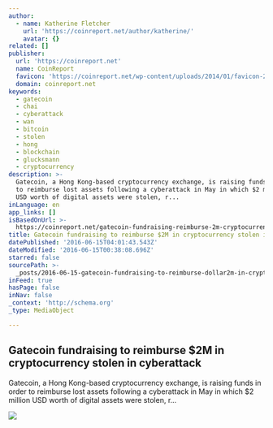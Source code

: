 ```yaml
---
author:
  - name: Katherine Fletcher
    url: 'https://coinreport.net/author/katherine/'
    avatar: {}
related: []
publisher:
  url: 'https://coinreport.net'
  name: CoinReport
  favicon: 'https://coinreport.net/wp-content/uploads/2014/01/favicon-2.ico'
  domain: coinreport.net
keywords:
  - gatecoin
  - chai
  - cyberattack
  - wan
  - bitcoin
  - stolen
  - hong
  - blockchain
  - glucksmann
  - cryptocurrency
description: >-
  Gatecoin, a Hong Kong-based cryptocurrency exchange, is raising funds in order
  to reimburse lost assets following a cyberattack in May in which $2 million
  USD worth of digital assets were stolen, r...
inLanguage: en
app_links: []
isBasedOnUrl: >-
  https://coinreport.net/gatecoin-fundraising-reimburse-2m-cryptocurrency-stolen-cyberattack/
title: Gatecoin fundraising to reimburse $2M in cryptocurrency stolen in cyberattack
datePublished: '2016-06-15T04:01:43.543Z'
dateModified: '2016-06-15T00:38:08.696Z'
starred: false
sourcePath: >-
  _posts/2016-06-15-gatecoin-fundraising-to-reimburse-dollar2m-in-cryptocurrency-stol.md
inFeed: true
hasPage: false
inNav: false
_context: 'http://schema.org'
_type: MediaObject

---
```

<article style=""><h1>Gatecoin fundraising to reimburse $2M in cryptocurrency stolen in cyberattack</h1><p>Gatecoin, a Hong Kong-based cryptocurrency exchange, is raising funds in order to reimburse lost assets following a cyberattack in May in which $2 million USD worth of digital assets were stolen, r...</p><img src="https://coinreport.net/wp-content/uploads/2016/06/Wan-Chai-Road-Hong-Kong-150x150.jpg" /></article>